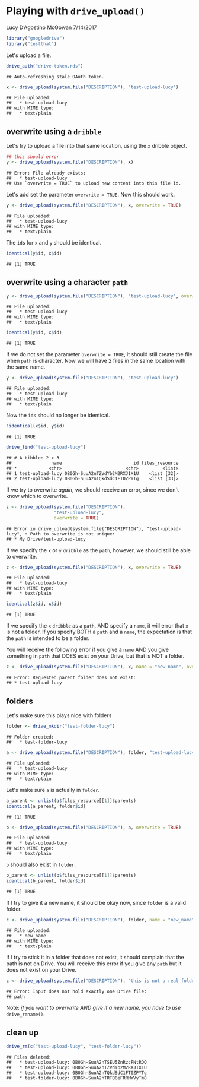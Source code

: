 Playing with `drive_upload()`
================
Lucy D’Agostino McGowan
7/14/2017

``` r
library("googledrive")
library("testthat")
```

Let's upload a file.

``` r
drive_auth("drive-token.rds")
```

    ## Auto-refreshing stale OAuth token.

``` r
x <- drive_upload(system.file("DESCRIPTION"), "test-upload-lucy")
```

    ## File uploaded:
    ##   * test-upload-lucy
    ## with MIME type:
    ##   * text/plain

overwrite using a `dribble`
---------------------------

Let's try to upload a file into that same location, using the `x` dribble object.

``` r
## this should error
y <- drive_upload(system.file("DESCRIPTION"), x)
```

    ## Error: File already exists:
    ##   * test-upload-lucy
    ## Use `overwrite = TRUE` to upload new content into this file id.

Let's add set the parameter `overwrite = TRUE`. Now this should work.

``` r
y <- drive_upload(system.file("DESCRIPTION"), x, overwrite = TRUE)
```

    ## File uploaded:
    ##   * test-upload-lucy
    ## with MIME type:
    ##   * text/plain

The `id`s for `x` and `y` should be identical.

``` r
identical(y$id, x$id)
```

    ## [1] TRUE

overwrite using a character `path`
----------------------------------

``` r
y <- drive_upload(system.file("DESCRIPTION"), "test-upload-lucy", overwrite = TRUE)
```

    ## File uploaded:
    ##   * test-upload-lucy
    ## with MIME type:
    ##   * text/plain

``` r
identical(y$id, x$id)
```

    ## [1] TRUE

If we do not set the parameter `overwrite = TRUE`, it should still create the file when `path` is character. Now we will have 2 files in the same location with the same name.

``` r
y <- drive_upload(system.file("DESCRIPTION"), "test-upload-lucy")
```

    ## File uploaded:
    ##   * test-upload-lucy
    ## with MIME type:
    ##   * text/plain

Now the `id`s should no longer be identical.

``` r
!identical(x$id, y$id)
```

    ## [1] TRUE

``` r
drive_find("test-upload-lucy")
```

    ## # A tibble: 2 x 3
    ##               name                           id files_resource
    ## *            <chr>                        <chr>         <list>
    ## 1 test-upload-lucy 0B0Gh-SuuA2nTZVdYb2M2RXJIX1U    <list [32]>
    ## 2 test-upload-lucy 0B0Gh-SuuA2nTQkdSdC1FT0ZPYTg    <list [33]>

If we try to overwrite *again*, we should receive an error, since we don't know which to overwrite.

``` r
z <- drive_upload(system.file("DESCRIPTION"),
                  "test-upload-lucy",
                  overwrite = TRUE)
```

    ## Error in drive_upload(system.file("DESCRIPTION"), "test-upload-lucy", : Path to overwrite is not unique:
    ## * My Drive/test-upload-lucy

If we specify the `x` or `y` `dribble` as the `path`, however, we should still be able to overwrite.

``` r
z <- drive_upload(system.file("DESCRIPTION"), x, overwrite = TRUE)
```

    ## File uploaded:
    ##   * test-upload-lucy
    ## with MIME type:
    ##   * text/plain

``` r
identical(z$id, x$id)
```

    ## [1] TRUE

If we specify the `x` `dribble` as a `path`, AND specify a `name`, it will error that `x` is not a folder. If you specify BOTH a `path` and a `name`, the expectation is that the `path` is intended to be a folder.

You will receive the following error if you give a `name` AND you give something in `path` that DOES exist on your Drive, but that is NOT a folder.

``` r
z <- drive_upload(system.file("DESCRIPTION"), x, name = "new name", overwrite = TRUE)
```

    ## Error: Requested parent folder does not exist:
    ## * test-upload-lucy

folders
-------

Let's make sure this plays nice with folders

``` r
folder <- drive_mkdir("test-folder-lucy")
```

    ## Folder created:
    ##   * test-folder-lucy

``` r
a <- drive_upload(system.file("DESCRIPTION"), folder, "test-upload-lucy")
```

    ## File uploaded:
    ##   * test-upload-lucy
    ## with MIME type:
    ##   * text/plain

Let's make sure `a` is actually in `folder`.

``` r
a_parent <- unlist(a$files_resource[[1]]$parents)
identical(a_parent, folder$id)
```

    ## [1] TRUE

``` r
b <- drive_upload(system.file("DESCRIPTION"), a, overwrite = TRUE)
```

    ## File uploaded:
    ##   * test-upload-lucy
    ## with MIME type:
    ##   * text/plain

`b` should also exist in `folder`.

``` r
b_parent <- unlist(b$files_resource[[1]]$parents)
identical(b_parent, folder$id)
```

    ## [1] TRUE

If I try to give it a new name, it should be okay now, since `folder` is a valid folder.

``` r
c <- drive_upload(system.file("DESCRIPTION"), folder, name = "new_name", overwrite = TRUE)
```

    ## File uploaded:
    ##   * new_name
    ## with MIME type:
    ##   * text/plain

If I try to stick it in a folder that does not exist, it should complain that the path is not on Drive. You will receive this error if you give any `path` but it does not exist on your Drive.

``` r
c <- drive_upload(system.file("DESCRIPTION"), "this is not a real folder", name = "new_name", overwrite = TRUE)
```

    ## Error: Input does not hold exactly one Drive file:
    ## path

Note: *if you want to overwrite AND give it a new name, you have to use* `drive_rename()`.

clean up
--------

``` r
drive_rm(c("test-upload-lucy", "test-folder-lucy"))
```

    ## Files deleted:
    ##   * test-upload-lucy: 0B0Gh-SuuA2nTSEU5ZnRzcFNtRDQ
    ##   * test-upload-lucy: 0B0Gh-SuuA2nTZVdYb2M2RXJIX1U
    ##   * test-upload-lucy: 0B0Gh-SuuA2nTQkdSdC1FT0ZPYTg
    ##   * test-folder-lucy: 0B0Gh-SuuA2nTRTQ0eFRRMWVyTm8
